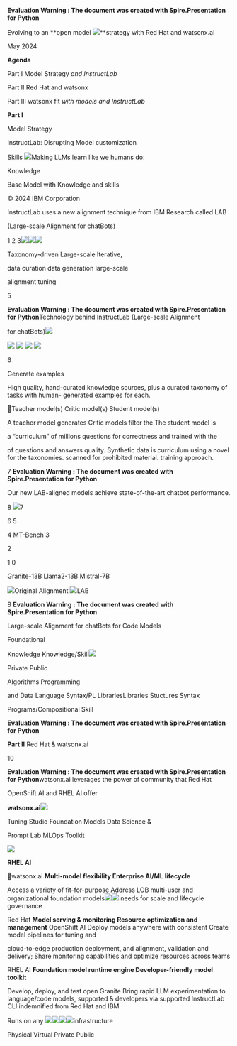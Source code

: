 ﻿**Evaluation Warning : The document was created with Spire.Presentation for Python**

Evolving to an **open model ![](Aspose.Words.e594a190-92ac-4474-b1aa-367a4a61f6d9.001.jpeg)**strategy with Red Hat and watsonx.ai 

May 2024

**Agenda**

Part I  Model Strategy *and InstructLab*

Part II Red Hat and watsonx

Part III  watsonx fit *with models and InstructLab*

**Part I** 

Model Strategy

InstructLab: Disrupting Model customization 

Skills ![](Aspose.Words.e594a190-92ac-4474-b1aa-367a4a61f6d9.002.png)Making LLMs learn like we humans do:

Knowledge

Base Model with Knowledge and skills

© 2024 IBM Corporation

InstructLab uses a new alignment technique from IBM Research called LAB 

(Large-scale Alignment for chatBots)

1 2 3![](Aspose.Words.e594a190-92ac-4474-b1aa-367a4a61f6d9.003.png)![](Aspose.Words.e594a190-92ac-4474-b1aa-367a4a61f6d9.004.png)![](Aspose.Words.e594a190-92ac-4474-b1aa-367a4a61f6d9.005.png)

Taxonomy-driven  Large-scale  Iterative, 

data curation data generation large-scale 

alignment tuning

5

**Evaluation Warning : The document was created with Spire.Presentation for Python**Technology behind InstructLab (Large-scale Alignment 

for chatBots)![](Aspose.Words.e594a190-92ac-4474-b1aa-367a4a61f6d9.006.png)

![](Aspose.Words.e594a190-92ac-4474-b1aa-367a4a61f6d9.007.png) ![](Aspose.Words.e594a190-92ac-4474-b1aa-367a4a61f6d9.008.png) ![](Aspose.Words.e594a190-92ac-4474-b1aa-367a4a61f6d9.009.png) ![](Aspose.Words.e594a190-92ac-4474-b1aa-367a4a61f6d9.010.png)

6

Generate examples

High quality, hand-curated knowledge sources, plus a curated taxonomy of tasks with human- generated examples for each.

Teacher model(s) Critic model(s) Student model(s)

A teacher model generates  Critic models filter the  The student model is 

a “curriculum” of millions  questions for correctness and  trained with the 

of questions and answers  quality. Synthetic data is  curriculum using a novel for the taxonomies. scanned for prohibited material. training approach.

7
**Evaluation Warning : The document was created with Spire.Presentation for Python**

Our new LAB-aligned models achieve state-of-the-art chatbot performance.

8 ![](Aspose.Words.e594a190-92ac-4474-b1aa-367a4a61f6d9.011.png)7 

6 5 

4 MT-Bench 3 

2 

1 0 

Granite-13B Llama2-13B Mistral-7B

![](Aspose.Words.e594a190-92ac-4474-b1aa-367a4a61f6d9.012.png)Original Alignment ![](Aspose.Words.e594a190-92ac-4474-b1aa-367a4a61f6d9.013.png)LAB

8
**Evaluation Warning : The document was created with Spire.Presentation for Python**

Large-scale Alignment for chatBots for Code Models

Foundational

Knowledge Knowledge/Skill![](Aspose.Words.e594a190-92ac-4474-b1aa-367a4a61f6d9.014.png)

Private Public

Algorithms  Programming 

and Data  Language Syntax/PL LibrariesLibraries Stuctures Syntax

Programs/Compositional Skill


**Evaluation Warning : The document was created with Spire.Presentation for Python**

**Part II** Red Hat & watsonx.ai 

10

**Evaluation Warning : The document was created with Spire.Presentation for Python**watsonx.ai leverages the power of community that Red Hat 

OpenShift AI and RHEL AI offer



**watsonx.ai![](Aspose.Words.e594a190-92ac-4474-b1aa-367a4a61f6d9.015.png)**

Tuning Studio Foundation Models Data Science & 

Prompt Lab MLOps Toolkit

![](Aspose.Words.e594a190-92ac-4474-b1aa-367a4a61f6d9.016.png)

**RHEL AI** 

watsonx.ai **Multi-model flexibility Enterprise AI/ML lifecycle**

Access a variety of fit-for-purpose  Address LOB multi-user and organizational foundation models![](Aspose.Words.e594a190-92ac-4474-b1aa-367a4a61f6d9.017.png)![](Aspose.Words.e594a190-92ac-4474-b1aa-367a4a61f6d9.018.png) needs for scale and lifecycle governance

Red Hat  **Model serving & monitoring Resource optimization and management** OpenShift AI Deploy models anywhere with consistent  Create model pipelines for tuning and 

cloud-to-edge production deployment, and  alignment, validation and delivery; Share monitoring capabilities and optimize resources across teams

RHEL AI **Foundation model runtime engine Developer-friendly model toolkit**

Develop, deploy, and test open Granite  Bring rapid LLM experimentation to language/code models, supported &  developers via supported InstructLab CLI indemnified from Red Hat and IBM



Runs on any  ![](Aspose.Words.e594a190-92ac-4474-b1aa-367a4a61f6d9.019.png)![](Aspose.Words.e594a190-92ac-4474-b1aa-367a4a61f6d9.020.png)![](Aspose.Words.e594a190-92ac-4474-b1aa-367a4a61f6d9.021.png)![](Aspose.Words.e594a190-92ac-4474-b1aa-367a4a61f6d9.022.png)infrastructure 

Physical Virtual Private Public

